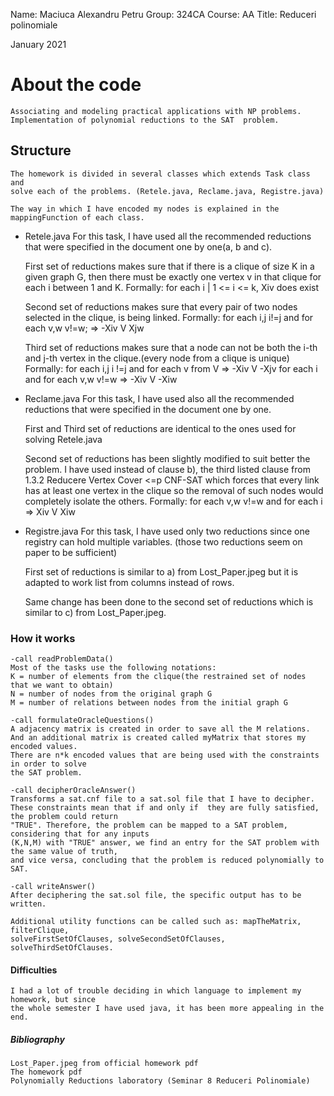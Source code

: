 Name: Maciuca Alexandru Petru
Group: 324CA
Course: AA
Title: Reduceri polinomiale

January 2021

# About the code
    Associating and modeling practical applications with NP problems.
    Implementation of polynomial reductions to the SAT  problem.

## Structure
    The homework is divided in several classes which extends Task class and
    solve each of the problems. (Retele.java, Reclame.java, Registre.java)
    
    The way in which I have encoded my nodes is explained in the
    mappingFunction of each class.

* Retele.java
    For this task, I have used all the recommended reductions that were specified
in the document one by one(a, b and c).

    First set of reductions makes sure that if there is a clique of size K in a given graph G,
    then there must be exactly one vertex v in that clique for each i between 1 and K.
    Formally:
            for each i | 1 <= i <= k, Xiv does exist

    Second set of reductions makes sure that every pair of two nodes selected in the clique,
    is being linked.
    Formally:
            for each i,j i!=j and for each v,w v!=w;
            => -Xiv V Xjw

    Third set of reductions makes sure that a node can not be both the i-th and j-th vertex
    in the clique.(every node from a clique is unique)
    Formally:
            for each i,j i !=j and for each v from V => -Xiv V -Xjv
            for each i and for each v,w v!=w => -Xiv V -Xiw

* Reclame.java
    For this task, I have used also all the recommended reductions that were specified
    in the document one by one.

    First and Third set of reductions are identical to the ones used for solving Retele.java

    Second set of reductions has been slightly modified to suit better the problem. I have used
    instead of clause b), the third listed clause from 1.3.2 Reducere Vertex Cover <=p CNF-SAT which
    forces that every link has at least one vertex in the clique so the removal of such nodes would
    completely isolate the others.
    Formally:
            for each v,w v!=w and for each i => Xiv V Xiw

* Registre.java
    For this task, I have used only two reductions since one registry can hold multiple variables.
    (those two reductions seem on paper to be sufficient)

    First set of reductions is similar to a) from Lost_Paper.jpeg but it is adapted to work list from
    columns instead of rows.
    
    Same change has been done to the second set of reductions which is similar to c) from Lost_Paper.jpeg.

### How it works

    -call readProblemData()
    Most of the tasks use the following notations:
    K = number of elements from the clique(the restrained set of nodes that we want to obtain)
    N = number of nodes from the original graph G
    M = number of relations between nodes from the initial graph G

    -call formulateOracleQuestions()
    A adjacency matrix is created in order to save all the M relations.
    And an additional matrix is created called myMatrix that stores my encoded values.
    There are n*k encoded values that are being used with the constraints in order to solve
    the SAT problem.

    -call decipherOracleAnswer()
    Transforms a sat.cnf file to a sat.sol file that I have to decipher.
    These constraints mean that if and only if  they are fully satisfied, the problem could return
    "TRUE". Therefore, the problem can be mapped to a SAT problem, considering that for any inputs
    (K,N,M) with "TRUE" answer, we find an entry for the SAT problem with the same value of truth,
    and vice versa, concluding that the problem is reduced polynomially to SAT.

    -call writeAnswer()
    After deciphering the sat.sol file, the specific output has to be written.

    Additional utility functions can be called such as: mapTheMatrix, filterClique,
    solveFirstSetOfClauses, solveSecondSetOfClauses, solveThirdSetOfClauses.

#### Difficulties
    I had a lot of trouble deciding in which language to implement my homework, but since
    the whole semester I have used java, it has been more appealing in the end.

##### Bibliography
    Lost_Paper.jpeg from official homework pdf
    The homework pdf
    Polynomially Reductions laboratory (Seminar 8 Reduceri Polinomiale)


